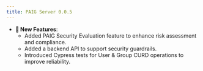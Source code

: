 ```yaml
---
title: PAIG Server 0.0.5
---
```


- **🚀 New Features**:  
    - Added PAIG Security Evaluation feature to enhance risk assessment and compliance.
    - Added a backend API to support security guardrails.
    - Introduced Cypress tests for User & Group CURD operations to improve reliability.